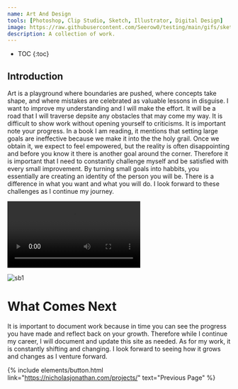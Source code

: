 ```yaml
---
name: Art And Design
tools: [Photoshop, Clip Studio, Sketch, Illustrator, Digital Design]
image: https://raw.githubusercontent.com/Seerow0/testing/main/gifs/sketch-sponge.gif
description: A collection of work.
---
```

* TOC
{:toc}

## Introduction
Art is a playground where boundaries are pushed, where concepts take shape, and where mistakes are celebrated as valuable lessons in disguise. I want to improve my understanding and I will make the effort. It will be a road that I will traverse depsite any obstacles that may come my way. It is difficult to show work without opening yourself to criticisms. It is important note your progress. In a book I am reading, it mentions that setting large goals are ineffective because we make it into the the holy grail. Once we obtain it, we expect to feel  empowered, but the reality is often disappointing and before you know it there is another goal around the corner. Therefore it is important that I need to constantly challenge myself and be satisfied with every small improvement. By turning small goals into habbits, you essentially are creating an identity of the person you will be. There is a difference in what you want and what you will do. I look forward to these challenges as I continue my journey.

<video src= "https://github.com/Seerow0/testing/assets/92154813/30da6858-9609-4020-822c-5a27166f7d70" controls="controls" style="max-width: 730px;"></video>
 <!--<video src= "" controls="controls" style="max-width: 730px;"></video> -->
![sb1](https://github.com/Seerow0/-MK-II-Nicholas-J-Website-/assets/92154813/9ad76309-dd61-4056-90ca-d97134caa938)


# What Comes Next
It is important to document work because in time you can see the progress you have made and reflect back on your growth. Therefore while I continue my career, I will document and update this site as needed. As for my work, it is constantly shifting and changing. I look forward to seeing how it grows and changes as I venture forward.


{% include elements/button.html link="https://nicholasjonathan.com/projects/" text="Previous Page" %}
